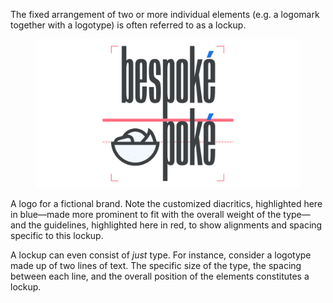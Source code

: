 The fixed arrangement of two or more individual elements (e.g. a logomark together with a logotype) is often referred to as a lockup. 

<figure>

![INSERT_ALT](images/thumbnail.svg)

</figure>
<figcaption>A logo for a fictional brand. Note the customized diacritics, highlighted here in blue—made more prominent to fit with the overall weight of the type—and the guidelines, highlighted here in red, to show alignments and spacing specific to this lockup.</figcaption>

A lockup can even consist of *just* type. For instance, consider a logotype made up of two lines of text. The specific size of the type, the spacing between each line, and the overall position of the elements constitutes a lockup.
